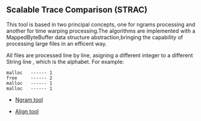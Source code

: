 ## Scalable Trace Comparison (STRAC)

This tool is based in two principal concepts, one for ngrams processing and another for time warping processing.The algorithms are implemented with a MappedByteBuffer data structure abstraction,bringing the capability of processing large files in an efficent way. 

All files are processed line by line, asigning a different integer to a different String line , which is the alphabet. For example: 
```
malloc   ------ 1
free     ------ 2
malloc   ------ 1
malloc   ------ 1
```


- [Ngram tool](docs/ngram.md)

- [Align tool](docs/align.md)
